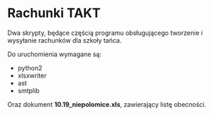 # Rachunki TAKT

Dwa skrypty, będące częścią programu obsługującego tworzenie i wysyłanie rachunków dla szkoły tańca.

Do uruchomienia wymagane są:
- python2
- xlsxwriter
- ast
- smtplib

Oraz dokument **10.19_niepolomice.xls**, zawierający listę obecności.
